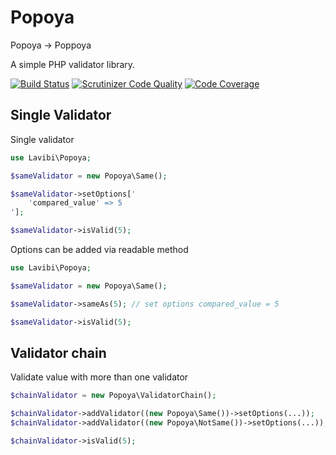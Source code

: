 # Popoya

Popoya -> Poppoya

A simple PHP validator library.

[![Build Status](https://travis-ci.org/lavibi/popoya.svg?branch=master)](https://travis-ci.org/lavibi/popoya) [![Scrutinizer Code Quality](https://scrutinizer-ci.com/g/lavibi/popoya/badges/quality-score.png?b=master)](https://scrutinizer-ci.com/g/lavibi/popoya/?branch=master) [![Code Coverage](https://scrutinizer-ci.com/g/lavibi/popoya/badges/coverage.png?b=master)](https://scrutinizer-ci.com/g/lavibi/popoya/?branch=master)

## Single Validator

Single validator

```php
use Lavibi\Popoya;

$sameValidator = new Popoya\Same();

$sameValidator->setOptions['
    'compared_value' => 5
'];

$sameValidator->isValid(5);

```

Options can be added via readable method

```php
use Lavibi\Popoya;

$sameValidator = new Popoya\Same();

$sameValidator->sameAs(5); // set options compared_value = 5

$sameValidator->isValid(5);
```

## Validator chain

Validate value with more than one validator

```php
$chainValidator = new Popoya\ValidatorChain();

$chainValidator->addValidator((new Popoya\Same())->setOptions(...));
$chainValidator->addValidator((new Popoya\NotSame())->setOptions(...));

$chainValidator->isValid(5);
```
